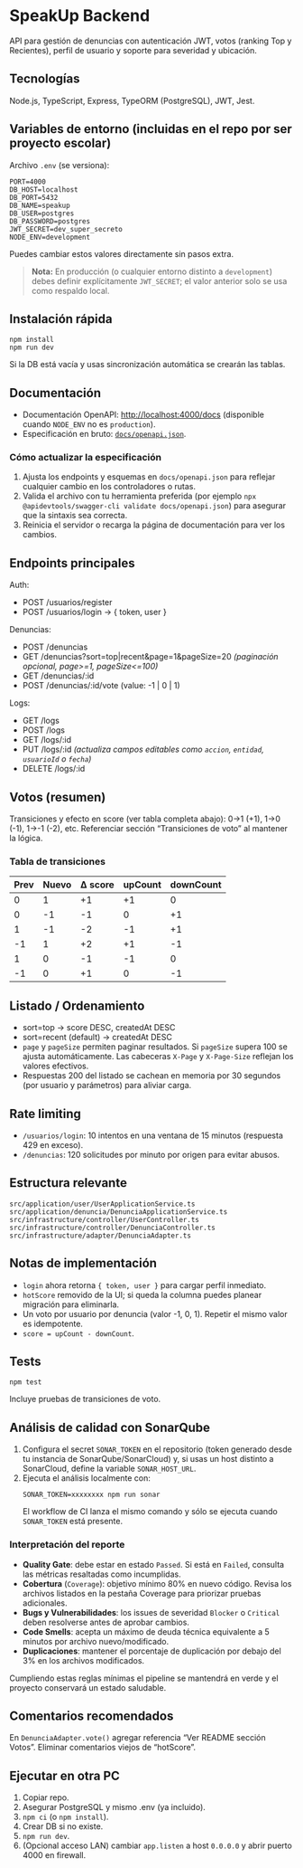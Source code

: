 # SpeakUp Backend

API para gestión de denuncias con autenticación JWT, votos (ranking Top y Recientes), perfil de usuario y soporte para severidad y ubicación.

## Tecnologías
Node.js, TypeScript, Express, TypeORM (PostgreSQL), JWT, Jest.

## Variables de entorno (incluidas en el repo por ser proyecto escolar)
Archivo `.env` (se versiona):
```
PORT=4000
DB_HOST=localhost
DB_PORT=5432
DB_NAME=speakup
DB_USER=postgres
DB_PASSWORD=postgres
JWT_SECRET=dev_super_secreto
NODE_ENV=development
```
Puedes cambiar estos valores directamente sin pasos extra.

> **Nota:** En producción (o cualquier entorno distinto a `development`) debes definir explícitamente `JWT_SECRET`; el valor anterior solo se usa como respaldo local.

## Instalación rápida
```
npm install
npm run dev
```
Si la DB está vacía y usas sincronización automática se crearán las tablas.

## Documentación
- Documentación OpenAPI: [http://localhost:4000/docs](http://localhost:4000/docs) (disponible cuando `NODE_ENV` no es `production`).
- Especificación en bruto: [`docs/openapi.json`](docs/openapi.json).

### Cómo actualizar la especificación
1. Ajusta los endpoints y esquemas en `docs/openapi.json` para reflejar cualquier cambio en los controladores o rutas.
2. Valida el archivo con tu herramienta preferida (por ejemplo `npx @apidevtools/swagger-cli validate docs/openapi.json`) para asegurar que la sintaxis sea correcta.
3. Reinicia el servidor o recarga la página de documentación para ver los cambios.

## Endpoints principales
Auth:
- POST /usuarios/register
- POST /usuarios/login → { token, user }

Denuncias:
- POST /denuncias
- GET /denuncias?sort=top|recent&page=1&pageSize=20 *(paginación opcional, page>=1, pageSize<=100)*
- GET /denuncias/:id
- POST /denuncias/:id/vote  (value: -1 | 0 | 1)

Logs:
- GET /logs
- POST /logs
- GET /logs/:id
- PUT /logs/:id *(actualiza campos editables como `accion`, `entidad`, `usuarioId` o `fecha`)*
- DELETE /logs/:id

## Votos (resumen)
Transiciones y efecto en score (ver tabla completa abajo):
0→1 (+1), 1→0 (-1), 1→-1 (-2), etc.
Referenciar sección “Transiciones de voto” al mantener la lógica.

### Tabla de transiciones
| Prev | Nuevo | Δ score | upCount | downCount |
|------|-------|---------|---------|-----------|
| 0    | 1     | +1      | +1      | 0         |
| 0    | -1    | -1      | 0       | +1        |
| 1    | -1    | -2      | -1      | +1        |
| -1   | 1     | +2      | +1      | -1        |
| 1    | 0     | -1      | -1      | 0         |
| -1   | 0     | +1      | 0       | -1        |

## Listado / Ordenamiento
- sort=top → score DESC, createdAt DESC
- sort=recent (default) → createdAt DESC
- `page` y `pageSize` permiten paginar resultados. Si `pageSize` supera 100 se ajusta automáticamente. Las cabeceras `X-Page` y `X-Page-Size` reflejan los valores efectivos.
- Respuestas 200 del listado se cachean en memoria por 30 segundos (por usuario y parámetros) para aliviar carga.

## Rate limiting
- `/usuarios/login`: 10 intentos en una ventana de 15 minutos (respuesta 429 en exceso).
- `/denuncias`: 120 solicitudes por minuto por origen para evitar abusos.

## Estructura relevante
```
src/application/user/UserApplicationService.ts
src/application/denuncia/DenunciaApplicationService.ts
src/infrastructure/controller/UserController.ts
src/infrastructure/controller/DenunciaController.ts
src/infrastructure/adapter/DenunciaAdapter.ts
```

## Notas de implementación
- `login` ahora retorna `{ token, user }` para cargar perfil inmediato.
- `hotScore` removido de la UI; si queda la columna puedes planear migración para eliminarla.
- Un voto por usuario por denuncia (valor -1, 0, 1). Repetir el mismo valor es idempotente.
- `score = upCount - downCount`.

## Tests
```
npm test
```
Incluye pruebas de transiciones de voto.

## Análisis de calidad con SonarQube

1. Configura el secret `SONAR_TOKEN` en el repositorio (token generado desde tu instancia de SonarQube/SonarCloud) y, si usas un host distinto a SonarCloud, define la variable `SONAR_HOST_URL`.
2. Ejecuta el análisis localmente con:
   ```
   SONAR_TOKEN=xxxxxxxx npm run sonar
   ```
   El workflow de CI lanza el mismo comando y sólo se ejecuta cuando `SONAR_TOKEN` está presente.

### Interpretación del reporte
- **Quality Gate**: debe estar en estado `Passed`. Si está en `Failed`, consulta las métricas resaltadas como incumplidas.
- **Cobertura** (`Coverage`): objetivo mínimo 80% en nuevo código. Revisa los archivos listados en la pestaña Coverage para priorizar pruebas adicionales.
- **Bugs y Vulnerabilidades**: los issues de severidad `Blocker` o `Critical` deben resolverse antes de aprobar cambios.
- **Code Smells**: acepta un máximo de deuda técnica equivalente a 5 minutos por archivo nuevo/modificado.
- **Duplicaciones**: mantener el porcentaje de duplicación por debajo del 3% en los archivos modificados.

Cumpliendo estas reglas mínimas el pipeline se mantendrá en verde y el proyecto conservará un estado saludable.

## Comentarios recomendados
En `DenunciaAdapter.vote()` agregar referencia “Ver README sección Votos”. Eliminar comentarios viejos de “hotScore”.

## Ejecutar en otra PC
1. Copiar repo.
2. Asegurar PostgreSQL y mismo .env (ya incluido).
3. `npm ci` (o `npm install`).
4. Crear DB si no existe.
5. `npm run dev`.
6. (Opcional acceso LAN) cambiar `app.listen` a host `0.0.0.0` y abrir puerto 4000 en firewall.
